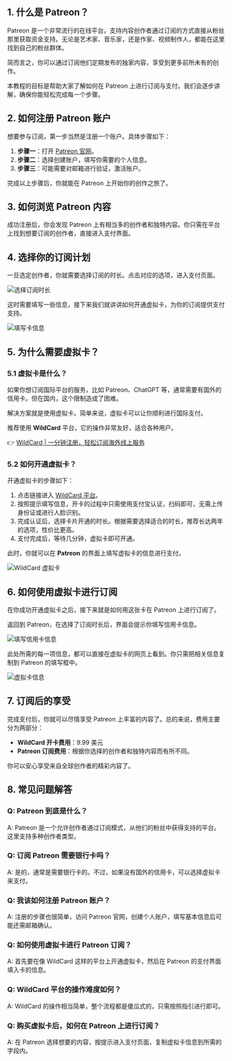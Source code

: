 ## 1. 什么是 Patreon？

Patreon 是一个非常流行的在线平台，支持内容创作者通过订阅的方式直接从粉丝那里获取资金支持。无论是艺术家、音乐家，还是作家、视频制作人，都能在这里找到自己的粉丝群体。

简而言之，你可以通过订阅他们定期发布的独家内容，享受到更多前所未有的创作。

本教程的目标是帮助大家了解如何在 Patreon 上进行订阅与支付。我们会逐步讲解，确保你能轻松完成每一个步骤。

## 2. 如何注册 Patreon 账户

想要参与订阅，第一步当然是注册一个账户。具体步骤如下：

1. **步骤一**：打开 [Patreon 官网](https://bit.ly/bewildcard)。
2. **步骤二**：选择创建账户，填写你需要的个人信息。
3. **步骤三**：可能需要对邮箱进行验证，激活账户。

完成以上步骤后，你就能在 Patreon 上开始你的创作之旅了。

## 3. 如何浏览 Patreon 内容

成功注册后，你会发现 Patreon 上有相当多的创作者和独特内容。你只需在平台上找到想要订阅的创作者，直接进入支付界面。

## 4. 选择你的订阅计划

一旦选定创作者，你就需要选择订阅的时长。点击对应的选项，进入支付页面。

![选择订阅时长](https://img-blog.csdnimg.cn/img_convert/623921a6199ce7944f7f6f91787a55ac.png)

这时需要填写一些信息，接下来我们就讲讲如何开通虚拟卡，为你的订阅提供支付支持。

![填写卡信息](https://img-blog.csdnimg.cn/img_convert/493bd7a6e19b04a6f02c071cb7b712b7.png)

## 5. 为什么需要虚拟卡？

### 5.1 虚拟卡是什么？

如果你想订阅国际平台的服务，比如 Patreon、ChatGPT 等，通常需要有国外的信用卡。但在国内，这个限制造成了困难。

解决方案就是使用虚拟卡。简单来说，虚拟卡可以让你顺利进行国际支付。

推荐使用 **WildCard** 平台，它的操作非常友好，适合各种用户。

👉 [WildCard | 一分钟注册，轻松订阅海外线上服务](https://bit.ly/bewildcard)

### 5.2 如何开通虚拟卡？

开通虚拟卡的步骤如下：

1. 点击链接进入 [WildCard 平台](https://bit.ly/bewildcard)。
2. 按照提示填写信息，开卡的过程中只需使用支付宝认证，扫码即可，无需上传身份证或进行人脸识别。
3. 完成认证后，选择卡片开通的时长。根据需要选择适合的时长，推荐长达两年的选项，性价比更高。
4. 支付完成后，等待几分钟，虚拟卡即可开通。

此时，你就可以在 **Patreon** 的界面上填写虚拟卡的信息进行支付。

![WildCard 虚拟卡](https://img-blog.csdnimg.cn/img_convert/3574c659438b65b438b91e18fed7ccdd.png)

## 6. 如何使用虚拟卡进行订阅

在你成功开通虚拟卡之后，接下来就是如何用这张卡在 Patreon 上进行订阅了。

返回到 Patreon，在选择了订阅时长后，界面会提示你填写信用卡信息。

![填写信用卡信息](https://img-blog.csdnimg.cn/img_convert/521e4d5dc4ae7c36fd3b14fa736afeb1.png)

此处所需的每一项信息，都可以直接在虚拟卡的网页上看到。你只需把相关信息复制到 Patreon 的填写框中。

![虚拟卡信息](https://img-blog.csdnimg.cn/img_convert/5530d8a41feda974c05746c77b99a9c6.png)

## 7. 订阅后的享受

完成支付后，你就可以尽情享受 Patreon 上丰富的内容了。总的来说，费用主要分为两部分：

- **WildCard 开卡费用**：9.99 美元
- **Patreon 订阅费用**：根据你选择的创作者和独特内容而有所不同。

你可以安心享受来自全球创作者的精彩内容了。

## 8. 常见问题解答

### Q: Patreon 到底是什么？

A: Patreon 是一个允许创作者通过订阅模式，从他们的粉丝中获得支持的平台。这里支持多种创作者类型。

### Q: 订阅 Patreon 需要银行卡吗？

A: 是的，通常是需要银行卡的。不过，如果没有国外的信用卡，可以选择虚拟卡来支付。

### Q: 我该如何注册 Patreon 账户？

A: 注册的步骤也很简单，访问 Patreon 官网，创建个人账户，填写基本信息后可能还需邮箱确认。

### Q: 如何使用虚拟卡进行 Patreon 订阅？

A: 首先要在像 WildCard 这样的平台上开通虚拟卡，然后在 Patreon 的支付界面填入卡的信息。

### Q: WildCard 平台的操作难度如何？

A: WildCard 的操作相当简单，整个流程都是傻瓜式的，只需按照指引进行即可。

### Q: 购买虚拟卡后，如何在 Patreon 上进行订阅？

A: 在 Patreon 选择想要的内容，按提示进入支付页面，复制虚拟卡信息到所需的字段内。